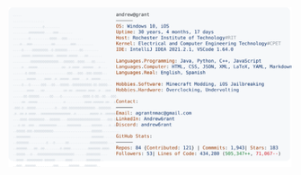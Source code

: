 <a href="https://github.com/MaryNfs/Readme">
  <picture>
    <source media="(prefers-color-scheme: dark)" srcset="https://raw.githubusercontent.com/MaryNfs/Readme/main/dark_mode.svg">
    <img alt="Maryam Nafisi's GitHub Profile README" src="https://raw.githubusercontent.com/MaryNfs/Readme/main/light_mode.svg">
  </picture>
</a>
